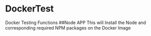 # DockerTest
Docker Testing Functions
##Node APP
This will Install the Node and corresponding required NPM packages on the Docker Image
